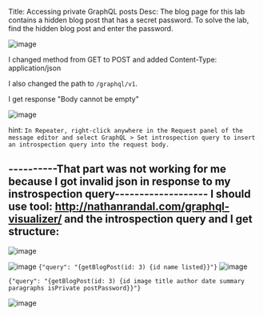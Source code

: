 Title: Accessing private GraphQL posts
Desc: The blog page for this lab contains a hidden blog post that has a secret password. To solve the lab, find the hidden blog post and enter the password. 

![image](https://github.com/user-attachments/assets/0b167cf7-846f-4d21-88f0-67cba8f15f64)


I changed method from GET to POST and added Content-Type: application/json

I also changed the path to `/graphql/v1`. 

I get response "Body cannot be empty"

![image](https://github.com/user-attachments/assets/0d7de297-6d15-43a1-8aee-ee4f0b092b00)



hint: `In Repeater, right-click anywhere in the Request panel of the message editor and select GraphQL > Set introspection query to insert an introspection query into the request body. `

----------That part was not working for me because I got invalid json in response to my instrospection query-------------------
I should use tool: http://nathanrandal.com/graphql-visualizer/ and the introspection query and I get structure:
-----------------------------



![image](https://github.com/user-attachments/assets/0d76580f-5a8d-4dda-a868-1f96fa2c2c0e)

![image](https://github.com/user-attachments/assets/708ff367-d16b-422d-9b8b-fa3a17303fd6)
`{"query": "{getBlogPost(id: 3) {id name listed}}"}`
![image](https://github.com/user-attachments/assets/174610c7-cedf-4414-a850-801219b91cc9)


`{"query": "{getBlogPost(id: 3) {id image title author date summary paragraphs isPrivate postPassword}}"}`

![image](https://github.com/user-attachments/assets/03f17fbb-81c8-4c07-9713-01a214545b2f)






